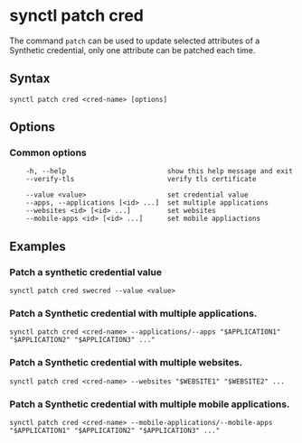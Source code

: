 # synctl patch cred
The command `patch` can be used to update selected attributes of a Synthetic credential, only one attribute can be patched each time.

## Syntax
```
synctl patch cred <cred-name> [options]
```

## Options

### Common options
```
    -h, --help                         show this help message and exit
    --verify-tls                       verify tls certificate

    --value <value>                    set credential value
    --apps, --applications [<id> ...]  set multiple applications
    --websites <id> [<id> ...]         set websites
    --mobile-apps <id> [<id> ...]      set mobile appliactions
```
## Examples
### Patch a synthetic credential value
```
synctl patch cred swecred --value <value>
```

### Patch a Synthetic credential with multiple applications.
```
synctl patch cred <cred-name> --applications/--apps "$APPLICATION1" "$APPLICATION2" "$APPLICATION3" ..."
```

### Patch a Synthetic credential with multiple websites.
```
synctl patch cred <cred-name> --websites "$WEBSITE1" "$WEBSITE2" ...
```

### Patch a Synthetic credential with multiple mobile applications.
```
synctl patch cred <cred-name> --mobile-applications/--mobile-apps "$APPLICATION1" "$APPLICATION2" "$APPLICATION3" ..."
```